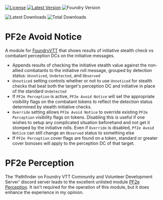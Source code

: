 [![License](https://img.shields.io/github/license/eligarf/avoid-notice?label=License)](LICENSE)
[![Latest Version](https://img.shields.io/github/v/release/eligarf/avoid-notice?display_name=tag&sort=semver&label=Latest%20Version)](https://github.com/eligarf/avoid-notice/releases/latest)
![Foundry Version](https://img.shields.io/endpoint?url=https://foundryshields.com/version?url=https%3A%2F%2Fraw.githubusercontent.com%2Feligarf%2Favoid-notice%2Fdev%2Fmodule.json)

![Latest Downloads](https://img.shields.io/github/downloads/eligarf/avoid-notice/latest/total?color=blue&label=latest%20downloads)
![Total Downloads](https://img.shields.io/github/downloads/eligarf/avoid-notice/total?color=blue&label=total%20downloads)
# PF2e Avoid Notice

A module for [FoundryVTT](https://foundryvtt.com) that shows results of initiative stealth check vs combatant perception DCs on the initiative messages.

* Appends results of checking the initiative stealth value against the non-allied combatants to the initiative roll message, grouped by detection status: `Unnoticed`, `Undetected`, and `Observed`
* `Unnoticed` setting controls whether or not to use `Unnoticed` for stealth checks that beat both the target's perception DC and initiative in place of the standard `Undetected`
* If `PF2e Perception` is active, `PF2e Avoid Notice` will set the appropriate visibility flags on the combatant tokens to reflect the detection status determined by stealth initiative checks.
* `Override` setting allows `PF2e Avoid Notice` to override existing `PF2e Perception` visibility flags on tokens. Disabling this is useful if one wishes to setup any complicated situation beforehand and not get it stomped by the initiative rolls. Even if `Override` is disabled, `Pf2e Avoid Notice` can still change an `Observed` status to something else
* If `PF2e Perception` cover flags are found on a token, standard or greater cover bonuses will apply to the perception DC of that target.

# PF2e Perception
The 'Pathfinder on Foundry VTT Community and Volunteer Development Server' discord server leads to the excellent unlisted module [PF2e Perception](https://github.com/reonZ/pf2e-perception). It isn't required for the operation of this module, but it does enhance the experience in my opinion.